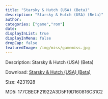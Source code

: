 ```yaml
---
title: "Starsky & Hutch (USA) (Beta)"
description: "Starsky & Hutch (USA) (Beta)"
author: 
categories: ["game","rom"]
date: 
displayInList: true
displayInMenu: false
dropCap: false
featuredImage: /img/miss/gamemiss.jpg
---
```


Description: Starsky & Hutch (USA) (Beta)

Download: <a style="text-decoration:underline;" href="https://mega.nz/#!iSJGSSaJ!f7Vlr1p805raTINoeXgNGQ_7O7LM5oFurhaO-PyL4Gc" target = "_blank" rel = "nofollow" > Starsky & Hutch (USA) (Beta)</a>

Size: 4231928

MD5: 177CBECF21922A3D5F19D160816C31C2

